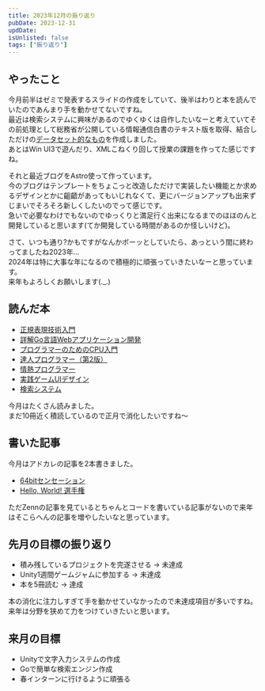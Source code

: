 ```yaml
---
title: 2023年12月の振り返り
pubDate: 2023-12-31
updDate: 
isUnlisted: false
tags: ["振り返り"]
---
```


## やったこと

今月前半はゼミで発表するスライドの作成をしていて、後半はわりと本を読んでいたのであんまり手を動かせてないですね。  
最近は検索システムに興味があるのでゆくゆくは自作したいなーと考えていてその前処理として総務省が公開している情報通信白書のテキスト版を取得、結合しただけの[データセット的なもの](https://github.com/yashikota/ict-white-paper-datasets)を作成しました。  
あとはWin UI3で遊んだり、XMLこねくり回して授業の課題を作ってた感じですね。  

それと最近ブログをAstro使って作っています。  
今のブログはテンプレートをちょこっと改造しただけで実装したい機能とか求めるデザインとかに齟齬があってもいじれなくて、更にバージョンアップも出来ずじまいでそろそろ新しくしたいのでって感じです。  
急いで必要なわけでもないのでゆっくりと満足行く出来になるまでのほほのんと開発していると思います(てか開発している時間があるのか怪しいけど)。  

さて、いつも通り?かもですがなんかボーッとしていたら、あっという間に終わってましたね2023年…  
2024年は特に大事な年になるので積極的に頑張っていきたいなーと思っています。  
来年もよろしくお願いします(._.)  

## 読んだ本

- [正規表現技術入門](https://gihyo.jp/book/2015/978-4-7741-7270-5)
- [詳解Go言語Webアプリケーション開発](https://www.c-r.com/book/detail/1462)
- [プログラマーのためのCPU入門](https://www.lambdanote.com/products/cpu)
- [達人プログラマー（第2版）](https://www.ohmsha.co.jp/book/9784274226298)
- [情熱プログラマー](https://shop.ohmsha.co.jp/shopdetail/000000001848)
- [実践ゲームUIデザイン](https://www.shoeisha.co.jp/book/detail/9784798171821)
- [検索システム](https://www.lambdanote.com/products/ir-system)

今月はたくさん読みました。  
まだ10冊近く積読しているので正月で消化したいですね～  

## 書いた記事

今月はアドカレの記事を2本書きました。  

- [64bitセンセーション](https://yashikota.com/blog/64bit-sensation)
- [Hello, World! 選手権](https://zenn.dev/yashikota/articles/f35a74ee65fd5b)

ただZennの記事を見ているとちゃんとコードを書いている記事がないので来年はそこらへんの記事を増やしたいなと思っています。  

## 先月の目標の振り返り

- 積み残しているプロジェクトを完遂させる → 未達成
- Unity1週間ゲームジャムに参加する → 未達成
- 本を5冊読む → 達成

本の消化に注力しすぎて手を動かせていなかったので未達成項目が多いですね。  
来年は分野を狭めて力をつけていきたいと思います。  

## 来月の目標

- Unityで文字入力システムの作成
- Goで簡単な検索エンジン作成
- 春インターンに行けるように頑張る
